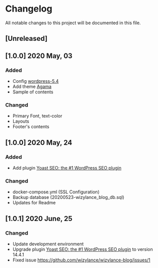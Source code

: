 # Changelog
All notable changes to this project will be documented in this file.

## [Unreleased]

## [1.0.0] 2020 May, 03
### Added
- Config [wordpress-5.4](https://wordpress.org/support/wordpress-version/version-5-4/)
- Add theme [Agama](https://wordpress.org/themes/agama/)
- Sample of contents

### Changed
- Primary Font, text-color
- Layouts
- Footer's contents

## [1.0.0] 2020 May, 24
### Added
- Add plugin [Yoast SEO: the #1 WordPress SEO plugin](https://yoast.com/wordpress/plugins/seo/)

### Changed
- docker-compose.yml (SSL Configuration)
- Backup database (20200523-wizylance_blog_db.sql)
- Updates for Readme

## [1.0.1] 2020 June, 25
### Changed
- Update development environment
- Upgrade plugin [Yoast SEO: the #1 WordPress SEO plugin](https://yoast.com/wordpress/plugins/seo/) to version 14.4.1
- Fixed issue https://github.com/wizylance/wizylance-blog/issues/1
